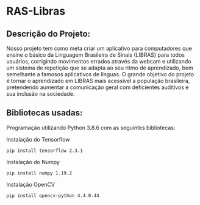 # RAS-Libras

## Descrição do Projeto:

Nosso projeto tem como meta criar um aplicativo para computadores que ensine o básico da Linguagem Brasileira de Sinais (LIBRAS) para todos usuários, corrigindo movimentos errados através da webcam e utilizando um sistema de repetição que se adapta ao seu ritmo de aprendizado, bem semelhante a famosos aplicativos de línguas. O grande objetivo do projeto é tornar o aprendizado em LIBRAS mais acessível a população brasileira, pretendendo aumentar a comunicação geral com deficientes auditivos e sua inclusão na sociedade.

## Bibliotecas usadas:

Programação utilizando Python 3.8.6 com as seguintes bibliotecas:

Instalação do Tensorflow
```
pip install tensorflow 2.3.1
```
Instalação do Numpy
```
pip install numpy 1.19.2
```
Instalação OpenCV
```
pip install opencv-python 4.4.0.44
```